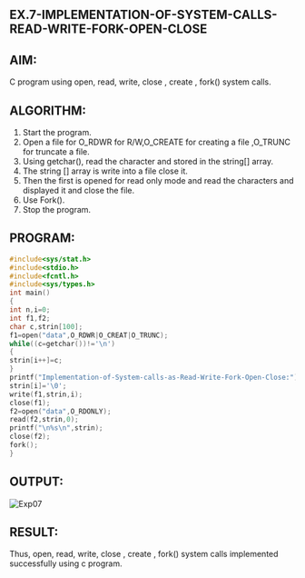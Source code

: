 ## EX.7-IMPLEMENTATION-OF-SYSTEM-CALLS-READ-WRITE-FORK-OPEN-CLOSE
## AIM:
C program using open, read, write, close , create , fork() system calls.
## ALGORITHM:
1) Start the program.
2) Open a file for O_RDWR for R/W,O_CREATE for creating a file ,O_TRUNC for truncate a file.
3) Using getchar(), read the character and stored in the string[] array.
4) The string [] array is write into a file close it.
5) Then the first is opened for read only mode and read the characters and displayed it and close the file.
6) Use Fork().
7) Stop the program.
## PROGRAM:
```c
#include<sys/stat.h> 
#include<stdio.h> 
#include<fcntl.h> 
#include<sys/types.h> 
int main() 
{ 
int n,i=0; 
int f1,f2; 
char c,strin[100]; 
f1=open("data",O_RDWR|O_CREAT|O_TRUNC); 
while((c=getchar())!='\n') 
{ 
strin[i++]=c; 
}
printf("Implementation-of-System-calls-as-Read-Write-Fork-Open-Close:");
strin[i]='\0'; 
write(f1,strin,i); 
close(f1); 
f2=open("data",O_RDONLY); 
read(f2,strin,0); 
printf("\n%s\n",strin); 
close(f2); 
fork(); 
}
```
## OUTPUT:
![Exp07](https://github.com/arunkumarsukdevchavan/EX.7-IMPLEMENTATION-OF-SYSTEM-CALLS-READ-WRITE-FORK-OPEN-CLOSE/assets/118343978/e9419afd-30ac-4716-be31-9d1219326c35)

## RESULT:
Thus, open, read, write, close , create , fork() system calls implemented successfully using c program.
